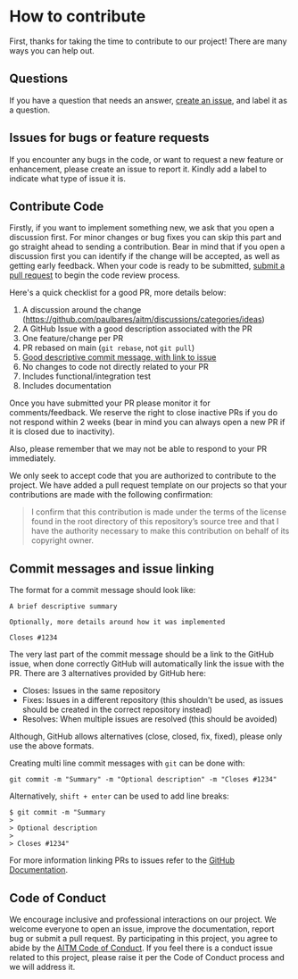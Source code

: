 # How to contribute

First, thanks for taking the time to contribute to our project! There are many ways you can help out.

## Questions

If you have a question that needs an answer, [create an issue](https://help.github.com/articles/creating-an-issue/), and label it as a question.

## Issues for bugs or feature requests

If you encounter any bugs in the code, or want to request a new feature or enhancement, please create an issue to report it. Kindly add a label to indicate what type of issue it is.

## Contribute Code

Firstly, if you want to implement something new, we ask that you open a 
discussion first. For minor changes or bug fixes you can skip this part and go straight ahead to sending a contribution. Bear in mind that if you open a discussion first you can identify if the change will be accepted, as well as getting early feedback. When your code is ready to be submitted, [submit a pull request](https://help.github.com/articles/creating-a-pull-request/) to begin the code review process.

Here's a quick checklist for a good PR, more details below:

1. A discussion around the change (https://github.com/paulbares/aitm/discussions/categories/ideas)
2. A GitHub Issue with a good description associated with the PR
3. One feature/change per PR
4. PR rebased on main (`git rebase`, not `git pull`) 
5. [Good descriptive commit message, with link to issue](#commit-messages-and-issue-linking)
6. No changes to code not directly related to your PR
7. Includes functional/integration test
8. Includes documentation

Once you have submitted your PR please monitor it for comments/feedback. We reserve the right to close inactive PRs if you do not respond within 2 weeks (bear in mind you can always open a new PR if it is closed due to inactivity).

Also, please remember that we may not be able to respond to your PR immediately.

We only seek to accept code that you are authorized to contribute to the project. We have added a pull request template on our projects so that your contributions are made with the following confirmation:

> I confirm that this contribution is made under the terms of the license found in the root directory of this repository’s source tree and that I have the authority necessary to make this contribution on behalf of its copyright owner.

## Commit messages and issue linking

The format for a commit message should look like:

```
A brief descriptive summary

Optionally, more details around how it was implemented

Closes #1234
``` 

The very last part of the commit message should be a link to the GitHub issue, when done correctly GitHub will automatically link the issue with the PR. There are 3 alternatives provided by GitHub here:

* Closes: Issues in the same repository
* Fixes: Issues in a different repository (this shouldn't be used, as issues should be created in the correct repository instead)
* Resolves: When multiple issues are resolved (this should be avoided)

Although, GitHub allows alternatives (close, closed, fix, fixed), please only use the above formats.

Creating multi line commit messages with `git` can be done with:

```
git commit -m "Summary" -m "Optional description" -m "Closes #1234"
```

Alternatively, `shift + enter` can be used to add line breaks:

```
$ git commit -m "Summary
> 
> Optional description
> 
> Closes #1234"
```

For more information linking PRs to issues refer to the [GitHub Documentation](https://docs.github.com/en/issues/tracking-your-work-with-issues/linking-a-pull-request-to-an-issue).

## Code of Conduct

We encourage inclusive and professional interactions on our project. We welcome everyone to open an issue, improve the documentation, report bug or submit a pull request. By participating in this project, you agree to abide by the [AITM Code of Conduct](./CODE-OF-CONDUCT.md). If you feel there is a conduct issue related to this project, please raise it per the Code of Conduct process and we will address it.
